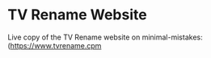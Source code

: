 # TV Rename Website
Live copy of the TV Rename website on minimal-mistakes: (https://www.tvrename.cpm
